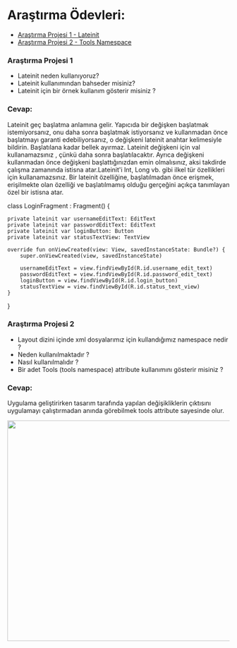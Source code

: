 # Araştırma Ödevleri:

- [Araştırma Projesi 1 - Lateinit](#1)
- [Araştırma Projesi 2 - Tools Namespace](#2)



### <a name="1"></a> Araştırma Projesi 1

- Lateinit neden kullanıyoruz?
- Lateinit kullanımından bahseder misiniz?
- Lateinit için bir örnek kullanım gösterir misiniz ?
### Cevap:
Lateinit geç başlatma anlamına gelir. Yapıcıda bir değişken başlatmak istemiyorsanız, onu daha sonra başlatmak istiyorsanız ve kullanmadan önce başlatmayı garanti edebiliyorsanız, o değişkeni lateinit anahtar kelimesiyle bildirin. Başlatılana kadar bellek ayırmaz.
Lateinit değişkeni için val kullanamazsınız , çünkü daha sonra başlatılacaktır. Ayrıca değişkeni kullanmadan önce değişkeni başlattığınızdan emin olmalısınız, aksi takdirde çalışma zamanında istisna atar.Lateinit'i Int, Long vb. gibi ilkel tür özellikleri için kullanamazsınız.
Bir lateinit özelliğine, başlatılmadan önce erişmek, erişilmekte olan özelliği ve başlatılmamış olduğu gerçeğini açıkça tanımlayan özel bir istisna atar.

class LoginFragment : Fragment() {

    private lateinit var usernameEditText: EditText
    private lateinit var passwordEditText: EditText
    private lateinit var loginButton: Button
    private lateinit var statusTextView: TextView

    override fun onViewCreated(view: View, savedInstanceState: Bundle?) {
        super.onViewCreated(view, savedInstanceState)

        usernameEditText = view.findViewById(R.id.username_edit_text)
        passwordEditText = view.findViewById(R.id.password_edit_text)
        loginButton = view.findViewById(R.id.login_button)
        statusTextView = view.findViewById(R.id.status_text_view)
    }

    
}

### <a name="2"></a> Araştırma Projesi 2


- Layout dizini içinde xml dosyalarımız için kullandığımız namespace nedir ?
- Neden kullanılmaktadır ?
- Nasıl kullanılmalıdır ?
- Bir adet Tools (tools namespace) attribute kullanımını gösterir misiniz ? 

### Cevap:

Uygulama geliştirirken tasarım tarafında yapılan değişikliklerin çıktısını uygulamayı çalıştırmadan anında görebilmek tools attribute
sayesinde olur.

<img src="https://user-images.githubusercontent.com/56538177/163602178-4f8610ec-4aed-4b12-99c6-1c43f0de9968.png"  width="550" height="500">
    
    
